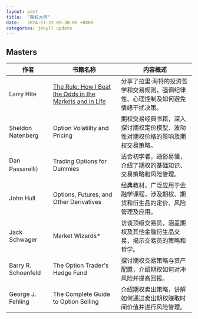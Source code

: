 ```yaml
---
layout: post
title:  "期权大师"
date:   2024-11-22 09:30:00 +0800
categories: jekyll update
---
```

## Masters

| 作者                     | 书籍名称                                  | 内容概述                                                                 |
|--------------------------|------------------------------------------|--------------------------------------------------------------------------|
| Larry Hite  | [The Rule: How I Beat the Odds in the Markets and in Life](../assets/book/Larry%20Hite%20-%20The%20Rule_%20How%20I%20Beat%20the%20Odds%20in%20the%20Markets%20and%20in%20Life%20-%20And%20How%20You%20Can%20Too%20(2020)%20.pdf) | 分享了拉里·海特的投资哲学和交易规则，强调纪律性、心理控制及如何避免情绪干扰决策。           |
| Sheldon Natenberg | Option Volatility and Pricing | 期权交易经典书籍，深入探讨期权定价模型、波动性对期权价格的影响及期权交易策略。          |
| Dan Passarelli）  |  Trading Options for Dummies       | 适合初学者，通俗易懂，介绍了期权的基础知识、交易策略和风险管理。                       |
| John Hull      | Options, Futures, and Other Derivatives | 经典教材，广泛应用于金融学课程，涉及期权、期货和衍生品的定价、风险管理及应用。       |
| Jack Schwager | Market Wizards*            | 访谈顶级交易员，涵盖期权及其他金融衍生品交易，揭示交易员的策略和哲学。                  |
| Barry R. Schoenfeld | The Option Trader's Hedge Fund| 探讨期权交易策略与资产配置，介绍期权如何对冲风险并提高回报。                          |
| George J. Fehling | The Complete Guide to Option Selling | 介绍期权卖出策略，讲解如何通过卖出期权赚取时间价值并进行风险管理。                     |
